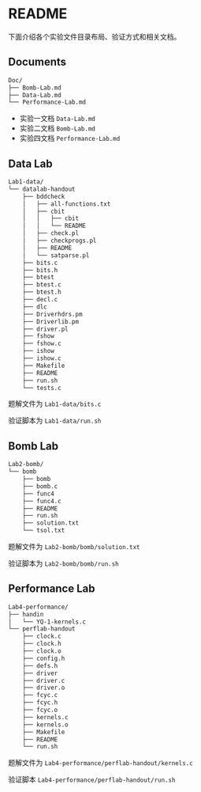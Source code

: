 # README

下面介绍各个实验文件目录布局、验证方式和相关文档。

## Documents

```txt
Doc/
├── Bomb-Lab.md
├── Data-Lab.md
└── Performance-Lab.md
```

-   实验一文档 `Data-Lab.md` 
-   实验二文档 `Bomb-Lab.md` 
-   实验四文档 `Performance-Lab.md` 

## Data Lab

```txt
Lab1-data/
└── datalab-handout
    ├── bddcheck
    │   ├── all-functions.txt
    │   ├── cbit
    │   │   ├── cbit
    │   │   └── README
    │   ├── check.pl
    │   ├── checkprogs.pl
    │   ├── README
    │   └── satparse.pl
    ├── bits.c
    ├── bits.h
    ├── btest
    ├── btest.c
    ├── btest.h
    ├── decl.c
    ├── dlc
    ├── Driverhdrs.pm
    ├── Driverlib.pm
    ├── driver.pl
    ├── fshow
    ├── fshow.c
    ├── ishow
    ├── ishow.c
    ├── Makefile
    ├── README
    ├── run.sh
    └── tests.c
```

题解文件为 `Lab1-data/bits.c` 

验证脚本为 `Lab1-data/run.sh` 

## Bomb Lab

```txt
Lab2-bomb/
└── bomb
    ├── bomb
    ├── bomb.c
    ├── func4
    ├── func4.c
    ├── README
    ├── run.sh
    ├── solution.txt
    └── tsol.txt
```

题解文件为 `Lab2-bomb/bomb/solution.txt` 

验证脚本为 `Lab2-bomb/bomb/run.sh`

## Performance Lab

```txt
Lab4-performance/
├── handin
│   └── YQ-1-kernels.c
└── perflab-handout
    ├── clock.c
    ├── clock.h
    ├── clock.o
    ├── config.h
    ├── defs.h
    ├── driver
    ├── driver.c
    ├── driver.o
    ├── fcyc.c
    ├── fcyc.h
    ├── fcyc.o
    ├── kernels.c
    ├── kernels.o
    ├── Makefile
    ├── README
    └── run.sh
```

题解文件为 `Lab4-performance/perflab-handout/kernels.c` 

验证脚本 `Lab4-performance/perflab-handout/run.sh` 
